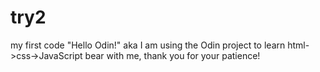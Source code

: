 # try2
my first code
"Hello Odin!"
aka I am using the Odin project to learn html->css->JavaScript
bear with me, thank you for your patience!